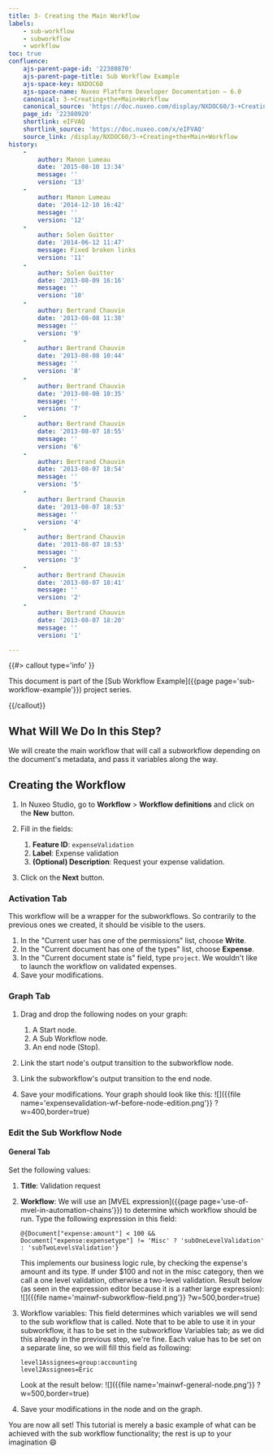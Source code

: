 ```yaml
---
title: 3- Creating the Main Workflow
labels:
    - sub-workflow
    - subworkflow
    - workflow
toc: true
confluence:
    ajs-parent-page-id: '22380870'
    ajs-parent-page-title: Sub Workflow Example
    ajs-space-key: NXDOC60
    ajs-space-name: Nuxeo Platform Developer Documentation — 6.0
    canonical: 3-+Creating+the+Main+Workflow
    canonical_source: 'https://doc.nuxeo.com/display/NXDOC60/3-+Creating+the+Main+Workflow'
    page_id: '22380920'
    shortlink: eIFVAQ
    shortlink_source: 'https://doc.nuxeo.com/x/eIFVAQ'
    source_link: /display/NXDOC60/3-+Creating+the+Main+Workflow
history:
    - 
        author: Manon Lumeau
        date: '2015-08-10 13:34'
        message: ''
        version: '13'
    - 
        author: Manon Lumeau
        date: '2014-12-10 16:42'
        message: ''
        version: '12'
    - 
        author: Solen Guitter
        date: '2014-06-12 11:47'
        message: Fixed broken links
        version: '11'
    - 
        author: Solen Guitter
        date: '2013-08-09 16:16'
        message: ''
        version: '10'
    - 
        author: Bertrand Chauvin
        date: '2013-08-08 11:38'
        message: ''
        version: '9'
    - 
        author: Bertrand Chauvin
        date: '2013-08-08 10:44'
        message: ''
        version: '8'
    - 
        author: Bertrand Chauvin
        date: '2013-08-08 10:35'
        message: ''
        version: '7'
    - 
        author: Bertrand Chauvin
        date: '2013-08-07 18:55'
        message: ''
        version: '6'
    - 
        author: Bertrand Chauvin
        date: '2013-08-07 18:54'
        message: ''
        version: '5'
    - 
        author: Bertrand Chauvin
        date: '2013-08-07 18:53'
        message: ''
        version: '4'
    - 
        author: Bertrand Chauvin
        date: '2013-08-07 18:53'
        message: ''
        version: '3'
    - 
        author: Bertrand Chauvin
        date: '2013-08-07 18:41'
        message: ''
        version: '2'
    - 
        author: Bertrand Chauvin
        date: '2013-08-07 18:20'
        message: ''
        version: '1'

---
```

{{#> callout type='info' }}

This document is part of the&nbsp;[Sub Workflow Example]({{page page='sub-workflow-example'}}) project series.

{{/callout}}

## What Will We Do In this Step?

We will create the main workflow that will call a subworkflow depending on the document's metadata, and pass it variables along the way.

## Creating the Workflow

1.  In Nuxeo Studio, go to **Workflow** > **Workflow definitions** and click on the **New** button.
2.  Fill in the fields:

    1.  **Feature ID**:&nbsp;`expenseValidation`
    2.  **Label**: Expense validation
    3.  **(Optional) Description**: Request your expense validation.
3.  Click on the **Next** button.

### Activation Tab

This workflow will be a wrapper for the subworkflows. So contrarily to the previous ones we created, it should be visible to the users.

1.  In the "Current user has one of the permissions" list, choose&nbsp;**Write**.
2.  In the "Current document has one of the types" list, choose&nbsp;**Expense**.
3.  In the "Current document state is" field, type `project`. We wouldn't like to launch the workflow on validated expenses.
4.  Save your modifications.

### Graph Tab

1.  Drag and drop the following nodes on your graph:

    1.  A Start node.
    2.  A Sub Workflow node.
    3.  An end node (Stop).
2.  Link the start node's output transition to the subworkflow node.
3.  Link the subworkflow's output transition to the end node.
4.  Save your modifications.
    Your graph should look like this:
    ![]({{file name='expensevalidation-wf-before-node-edition.png'}} ?w=400,border=true)

### Edit the Sub Workflow Node

#### General Tab

Set the following values:

1.  **Title**: Validation request
2.  **Workflow**: We will use an [MVEL expression]({{page page='use-of-mvel-in-automation-chains'}}) to determine which workflow should be run. Type the following expression in this field:

    ```
    @{Document["expense:amount"] < 100 && Document["expense:expensetype"] != 'Misc' ? 'subOneLevelValidation' : 'subTwoLevelsValidation'}
    ```

    This implements our business logic rule, by checking the expense's amount and its type. If under $100 and not in the misc category, then we call a one level validation, otherwise a two-level validation.
    Result below (as seen in the expression editor because it is a rather large expression):
    ![]({{file name='mainwf-subworkflow-field.png'}} ?w=500,border=true)

3.  Workflow variables: This field determines which variables we will send to the sub workflow that is called. Note that to be able to use it in your subworkflow, it has to be set in the subworkflow Variables tab; as we did this already in the previous step, we're fine. Each value has to be set on a separate line, so we will fill this field as following:

    ```
    level1Assignees=group:accounting
    level2Assignees=Eric
    ```

    Look at the result below:
    ![]({{file name='mainwf-general-node.png'}} ?w=500,border=true)

4.  Save your modifications in the node and on the graph.

You are now all set! This tutorial is merely a basic example of what can be achieved with the sub workflow functionality; the rest is up to your imagination :smile:

&nbsp;